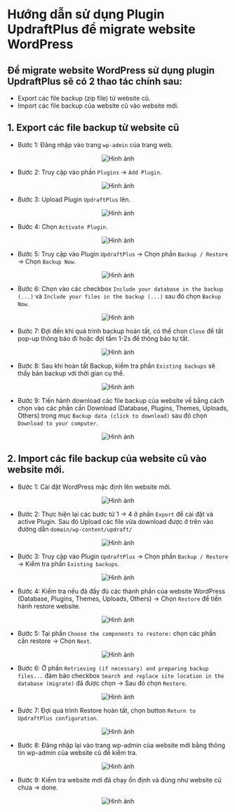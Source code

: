 # Hướng dẫn sử dụng Plugin UpdraftPlus để migrate website WordPress

## Để migrate website WordPress sử dụng plugin UpdraftPlus sẽ có 2 thao tác chính sau:

- Export các file backup (zip file) từ website cũ.
- Import các file backup của website cũ vào website mới.

## 1. Export các file backup từ website cũ

- Bước 1: Đăng nhập vào trang `wp-admin` của trang web.

<div align='center'>

![Hình ảnh](./images/wp-admin_login.png)

</div>

- Bước 2: Truy cập vào phần `Plugins` -> `Add Plugin`.

<div align='center'>

![Hình ảnh](./images/plugin_addnew.png)

</div>

- Bước 3: Upload Plugin `UpdraftPlus` lên.

<div align='center'>

![Hình ảnh](./images/plugin_upload.png)

</div>

- Bước 4: Chọn `Activate Plugin`.

<div align='center'>

![Hình ảnh](./images/activate_plugin.png)

</div>

- Bước 5: Truy cập vào Plugin `UpdraftPlus` -> Chọn phần `Backup / Restore` -> Chọn `Backup Now`.

<div align='center'>

![Hình ảnh](./images/updraftplus_backup_now.png)

</div>

- Bước 6: Chọn vào các checkbox `Include your database in the backup (...)` và `Include your files in the backup (...)` sau đó chọn `Backup Now`.

<div align='center'>

![Hình ảnh](./images/updraftplus_backup.png)

</div>

- Bước 7: Đợi đến khi quá trình backup hoàn tất, có thể chọn `Close` để tắt pop-up thông báo đi hoặc đợi tầm 1-2s để thông báo tự tắt.

<div align='center'>

![Hình ảnh](./images/close_popup.png)

</div>

- Bước 8: Sau khi hoàn tất Backup, kiểm tra phần `Existing backups` sẽ thấy bản backup với thời gian cụ thể.

<div align='center'>

![Hình ảnh](./images/backup_list.png)

</div>

- Bước 9: Tiến hành download các file backup của website về bằng cách chọn vào các phần cần Download (Database, Plugins, Themes, Uploads, Others) trong mục `Backup data (click to download)` sau đó chọn `Download to your computer`.

<div align='center'>

![Hình ảnh](./images/download_backup.png)

</div>

## 2. Import các file backup của website cũ vào website mới.

- Bước 1: Cài đặt WordPress mặc định lên website mới.

<div align='center'>

![Hình ảnh](./images/wp_new_site.png)

</div>

- Bước 2: Thực hiện lại các bước từ 1 -> 4 ở phần `Export` để cài đặt và active Plugin. Sau đó Upload các file vừa download được ở trên vào đường dẫn `domain/wp-content/updraft/`

<div align='center'>

![Hình ảnh](./images/updraftplus_backup_upload.png)

</div>

- Bước 3: Truy cập vào Plugin `UpdraftPlus` -> Chọn phần `Backup / Restore` -> Kiểm tra phần `Existing backups`.

<div align='center'>

![Hình ảnh](./images/backup_list_upload.png)

</div>

- Bước 4: Kiểm tra nếu đã đầy đủ các thành phần của website WordPress (Database, Plugins, Themes, Uploads, Others) -> Chọn `Restore` để tiến hành restore website.

<div align='center'>

![Hình ảnh](./images/updraftplus_restore.png)

</div>

- Bước 5: Tại phần `Choose the components to restore:` chọn các phần cần restore -> Chọn `Next`.

<div align='center'>

![Hình ảnh](./images/updraftplus_choose_component.png)

</div>

- Bước 6: Ở phần `Retrieving (if necessary) and preparing backup files...` đảm bảo checkbox `Search and replace site location in the database (migrate)` đã được chọn -> Sau đó chọn `Restore`.

<div align='center'>

![Hình ảnh](./images/updraftplus_restore(2).png)

</div>

- Bước 7: Đợi quá trình Restore hoàn tất, chọn button `Return to UpdraftPlus configuration`.

<div align='center'>

![Hình ảnh](./images/updraftplus_restore_done.png)

</div>

- Bước 8: Đăng nhập lại vào trang wp-admin của website mới bằng thông tin wp-admin của website cũ để kiểm tra.

<div align='center'>

![Hình ảnh](./images/wp-admin_login.png)

</div>

- Bước 9: Kiểm tra website mới đã chạy ổn định và đúng như website cũ chưa -> done.

<div align='center'>

![Hình ảnh](./images/updraftplus_done.png)

</div>